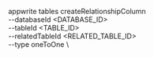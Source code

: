 appwrite tables createRelationshipColumn \
        --databaseId <DATABASE_ID> \
        --tableId <TABLE_ID> \
        --relatedTableId <RELATED_TABLE_ID> \
        --type oneToOne \




